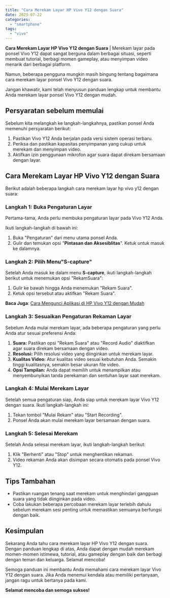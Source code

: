 ```yaml
---
title: "Cara Merekam Layar HP Vivo Y12 dengan Suara"
date: 2023-07-22
categories: 
  - "smartphone"
tags: 
  - "vivo"
---
```


**Cara Merekam Layar HP Vivo Y12 dengan Suara** | Merekam layar pada ponsel Vivo Y12 dapat sangat berguna dalam berbagai situasi, seperti membuat tutorial, berbagi momen gameplay, atau menyimpan video menarik dari berbagai platform.

Namun, beberapa pengguna mungkin masih bingung tentang bagaimana cara merekam layar ponsel Vivo Y12 dengan suara.

Jangan khawatir, kami telah menyusun panduan lengkap untuk membantu Anda merekam layar ponsel Vivo Y12 dengan mudah.

## Persyaratan sebelum memulai

Sebelum kita melangkah ke langkah-langkahnya, pastikan ponsel Anda memenuhi persyaratan berikut:

1. Pastikan Vivo Y12 Anda berjalan pada versi sistem operasi terbaru.
2. Periksa dan pastikan kapasitas penyimpanan yang cukup untuk merekam dan menyimpan video.
3. Aktifkan izin penggunaan mikrofon agar suara dapat direkam bersamaan dengan layar.

## Cara Merekam Layar HP Vivo Y12 dengan Suara

Berikut adalah beberapa langkah cara merekam layar hp vivo y12 dengan suara:

### Langkah 1: Buka Pengaturan Layar

Pertama-tama, Anda perlu membuka pengaturan layar pada Vivo Y12 Anda.

Ikuti langkah-langkah di bawah ini:

1. Buka "Pengaturan" dari menu utama ponsel Anda.
2. Gulir dan temukan opsi "**Pintasan dan Aksesiblitas**". Ketuk untuk masuk ke dalamnya.

### Langkah 2: Pilih Menu"**S-capture**"

Setelah Anda masuk ke dalam menu **S-capture**, ikuti langkah-langkah berikut untuk menemukan opsi "RekamSuara":

1. Gulir ke bawah hingga Anda menemukan "Rekam Suara".
2. Ketuk opsi tersebut atau aktifkan "Rekam Suara".

**Baca Juga**: [Cara Mengunci Aplikasi di HP Vivo Y12 dengan Mudah](https://ajiekusumadhany.com/cara-mengunci-aplikasi-di-hp-vivo-y12/)

### Langkah 3: Sesuaikan Pengaturan Rekaman Layar

Sebelum Anda mulai merekam layar, ada beberapa pengaturan yang perlu Anda atur sesuai preferensi Anda:

1. **Suara:** Pastikan opsi "Rekam Suara" atau "Record Audio" diaktifkan agar suara direkam bersamaan dengan video.
2. **Resolusi:** Pilih resolusi video yang diinginkan untuk merekam layar.
3. **Kualitas Video:** Atur kualitas video sesuai kebutuhan Anda. Semakin tinggi kualitasnya, semakin besar ukuran file video.
4. **Opsi Tampilan:** Anda dapat memilih untuk menampilkan atau menyembunyikan tanda perekaman dan sentuhan layar saat merekam.

### Langkah 4: Mulai Merekam Layar

Setelah semua pengaturan siap, Anda siap untuk merekam layar Vivo Y12 dengan suara. Ikuti langkah-langkah ini:

1. Tekan tombol "Mulai Rekam" atau "Start Recording".
2. Ponsel Anda akan mulai merekam layar bersamaan dengan suara.

### Langkah 5: Selesai Merekam

Setelah Anda selesai merekam layar, ikuti langkah-langkah berikut:

1. Klik "Berhenti" atau "Stop" untuk menghentikan rekaman.
2. Video rekaman Anda akan disimpan secara otomatis pada ponsel Vivo Y12.

## Tips Tambahan

- Pastikan ruangan tenang saat merekam untuk menghindari gangguan suara yang tidak diinginkan pada video.
- Coba lakukan beberapa percobaan merekam layar terlebih dahulu sebelum merekam sesi penting untuk memastikan semuanya berfungsi dengan baik.

## Kesimpulan

Sekarang Anda tahu cara merekam layar HP Vivo Y12 dengan suara. Dengan panduan lengkap di atas, Anda dapat dengan mudah merekam momen-momen istimewa, tutorial, atau gameplay dengan baik dan berbagi dengan teman dan keluarga. Selamat mencoba!

Semoga panduan ini membantu Anda memahami cara merekam layar Vivo Y12 dengan suara. Jika Anda menemui kendala atau memiliki pertanyaan, jangan ragu untuk bertanya pada kami.

**Selamat mencoba dan semoga sukses!**
